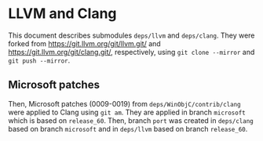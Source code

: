 # LLVM and Clang

This document describes submodules `deps/llvm` and `deps/clang`.
They were forked from <https://git.llvm.org/git/llvm.git/> and <https://git.llvm.org/git/clang.git/>, respectively, using `git clone --mirror` and `git push --mirror`.

## Microsoft patches

Then, Microsoft patches (0009-0019) from `deps/WinObjC/contrib/clang` were applied to Clang using `git am`.
They are applied in branch `microsoft` which is based on `release_60`.
Then, branch `port` was created in `deps/clang` based on branch `microsoft` and in `deps/llvm` based on branch `release_60`.
